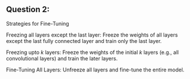 ## Question 2:
Strategies for Fine-Tuning

Freezing all layers except the last layer: Freeze the weights of all layers except the last fully connected layer and train only the last layer.

Freezing upto $k$ layers: Freeze the weights of the initial $k$ layers (e.g., all convolutional layers) and train the later layers.

Fine-Tuning All Layers: Unfreeze all layers and fine-tune the entire model.
